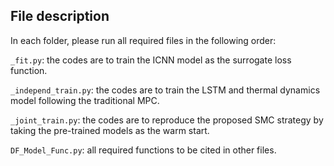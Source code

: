 ## File description

In each folder, please run all required files in the following order:

```_fit.py```: the codes are to train the ICNN model as the surrogate loss function.

```_independ_train.py```: the codes are to train the LSTM and thermal dynamics model following the traditional MPC.

```_joint_train.py```: the codes are to reproduce the proposed SMC strategy by taking the pre-trained models as the warm start.

```DF_Model_Func.py```: all required functions to be cited in other files.
